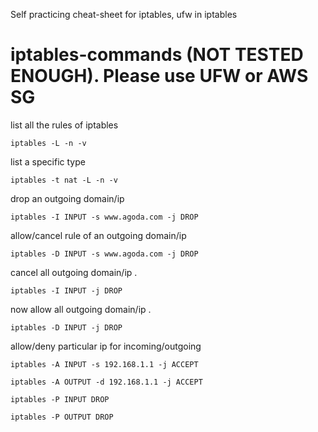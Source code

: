 Self practicing cheat-sheet for iptables, ufw 
in iptables  
# iptables-commands (NOT TESTED ENOUGH). Please use UFW or AWS SG


list all the rules of iptables
```console
iptables -L -n -v
```

list a specific type
```console
iptables -t nat -L -n -v
```
drop an outgoing domain/ip
```console
iptables -I INPUT -s www.agoda.com -j DROP
```

allow/cancel rule of an outgoing domain/ip
```console
iptables -D INPUT -s www.agoda.com -j DROP
```

cancel all outgoing domain/ip .
```console
iptables -I INPUT -j DROP
```

now allow all outgoing domain/ip .
```console
iptables -D INPUT -j DROP
```

allow/deny particular ip for incoming/outgoing
```console
iptables -A INPUT -s 192.168.1.1 -j ACCEPT
```
```console
iptables -A OUTPUT -d 192.168.1.1 -j ACCEPT
```
```console
iptables -P INPUT DROP
```
```console
iptables -P OUTPUT DROP
```
